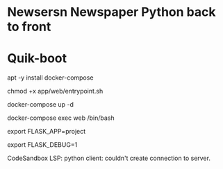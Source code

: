 # Newsersn Newspaper Python back to front  
# Quik-boot

apt -y install docker-compose

chmod +x app/web/entrypoint.sh

docker-compose up -d

docker-compose exec web /bin/bash

export FLASK_APP=project

export FLASK_DEBUG=1

CodeSandbox LSP: python client: couldn't create connection to server.
